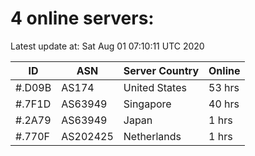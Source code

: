 # 4 online servers:

Latest update at: Sat Aug 01 07:10:11 UTC 2020

| ID | ASN | Server Country | Online |
| -- | --- | -------------- | ------ |
| #.D09B | AS174 | United States | 53 hrs |
| #.7F1D | AS63949 | Singapore | 40 hrs |
| #.2A79 | AS63949 | Japan | 1 hrs |
| #.770F | AS202425 | Netherlands | 1 hrs |

